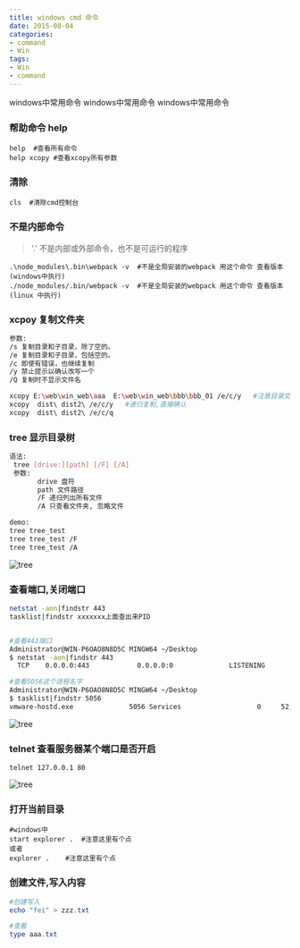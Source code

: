 ```yaml
---
title: windows cmd 命令
date: 2015-08-04
categories: 
- command
- Win
tags:
- Win
- command
---
```


windows中常用命令
windows中常用命令
windows中常用命令

<!-- more -->

### 帮助命令 help

```shell
help  #查看所有命令
help xcopy #查看xcopy所有参数

```

### 清除

```shell
cls  #清除cmd控制台
```



### 不是内部命令

> '.' 不是内部或外部命令，也不是可运行的程序

```
.\node_modules\.bin\webpack -v  #不是全局安装的webpack 用这个命令 查看版本(windows中执行)
./node_modules/.bin/webpack -v  #不是全局安装的webpack 用这个命令 查看版本(linux 中执行)
```



### xcpoy 复制文件夹

```bash
参数:
/s 复制目录和子目录，除了空的。
/e 复制目录和子目录，包括空的。
/c 即使有错误，也继续复制
/y 禁止提示以确认改写一个
/Q 复制时不显示文件名

xcopy E:\web\win_web\aaa  E:\web\win_web\bbb\bbb_01 /e/c/y   #注意目录文件后面不要有\
xcopy  dist\ dist2\ /e/c/y   #递归复制,直接确认
xcopy  dist\ dist2\ /e/c/q
```

### tree 显示目录树

```bash
语法:
 tree [drive:][path] [/F] [/A]
 参数:
       drive 盘符
       path 文件路径
       /F 递归列出所有文件
       /A 只查看文件夹, 忽略文件

demo:
tree tree_test
tree tree_test /F
tree tree_test /A

```

![tree](/img/win/cmd/tree.png)

### 查看端口,关闭端口

```bash
netstat -aon|findstr 443
tasklist|findstr xxxxxxx上面查出来PID


#查看443端口
Administrator@WIN-P6OAO8N8D5C MINGW64 ~/Desktop   
$ netstat -aon|findstr 443
  TCP    0.0.0.0:443            0.0.0.0:0              LISTENING       5056

#查看5056这个进程名字
Administrator@WIN-P6OAO8N8D5C MINGW64 ~/Desktop
$ tasklist|findstr 5056
vmware-hostd.exe              5056 Services                   0     52,416 K

```

![tree](/img/win/cmd/netstat_tasklist.png)

### telnet 查看服务器某个端口是否开启

```shell
telnet 127.0.0.1 80
```

![tree](/img/win/cmd/telent.png)

### 打开当前目录

```shell
#windows中
start explorer .  #注意这里有个点 
或者
explorer .    #注意这里有个点
```

### 创建文件,写入内容

```powershell
#创建写入
echo "fei" > zzz.txt

#查看
type aaa.txt
```

